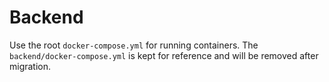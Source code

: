 # Backend

Use the root `docker-compose.yml` for running containers. The `backend/docker-compose.yml` is kept for reference and will be removed after migration.